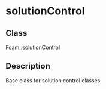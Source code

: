 # solutionControl 
## Class
Foam::solutionControl

## Description
Base class for solution control classes

